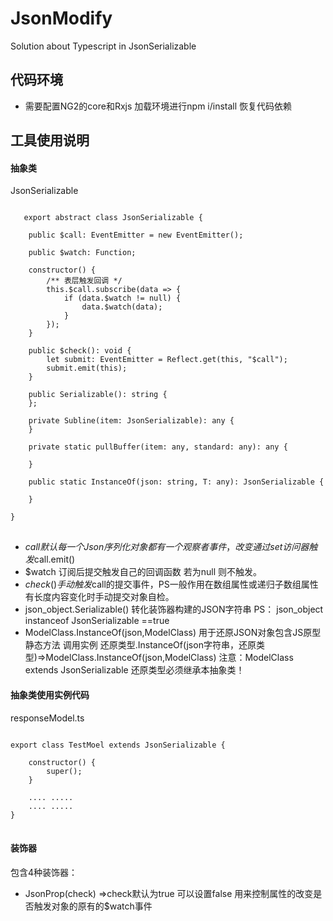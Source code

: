 # JsonModify
Solution about Typescript in JsonSerializable 


## 代码环境
* 需要配置NG2的core和Rxjs 加载环境进行npm i/install 恢复代码依赖

## 工具使用说明

#### 抽象类
JsonSerializable<T>
<pre>
<code>
   export abstract class JsonSerializable<T> {

    public $call: EventEmitter<T> = new EventEmitter<T>();

    public $watch: Function;

    constructor() {
        /** 表层触发回调 */
        this.$call.subscribe(data => {
            if (data.$watch != null) {
                data.$watch(data);
            }
        });
    }

    public $check(): void {
        let submit: EventEmitter<any> = Reflect.get(this, "$call");
        submit.emit(this);
    }

    public Serializable(): string {
    };

    private Subline(item: JsonSerializable<T>): any {
    }

    private static pullBuffer(item: any, standard: any): any {
        
    }

    public static InstanceOf<T>(json: string, T: any): JsonSerializable<T> {
        
    }

}
</code>
</pre>

*  $call 默认每一个Json序列化对象都有一个观察者事件，改变通过set访问器触发$call.emit()
*  $watch 订阅后提交触发自己的回调函数 若为null 则不触发。
*  $check() 手动触发$call的提交事件，PS一般作用在数组属性或递归子数组属性 有长度内容变化时手动提交对象自检。
*  json_object.Serializable() 转化装饰器构建的JSON字符串 PS： json_object instanceof JsonSerializable<any> ==true
*  ModelClass.InstanceOf<ModelClass>(json,ModelClass) 用于还原JSON对象包含JS原型 静态方法 
   调用实例 还原类型.InstanceOf(json字符串，还原类型)=>ModelClass.InstanceOf<ModelClass>(json,ModelClass)
   注意：ModelClass extends JsonSerializable<ModelClass> 还原类型必须继承本抽象类！


#### 抽象类使用实例代码
responseModel.ts
<pre>
<code>
export class TestMoel extends JsonSerializable<TestMoel> {

    constructor() {
        super();
    }

    .... .....
    .... .....
}
</code>
</pre>





#### 装饰器
包含4种装饰器：
* JsonProp(check) =>check默认为true 可以设置false 用来控制属性的改变是否触发对象的原有的$watch事件
